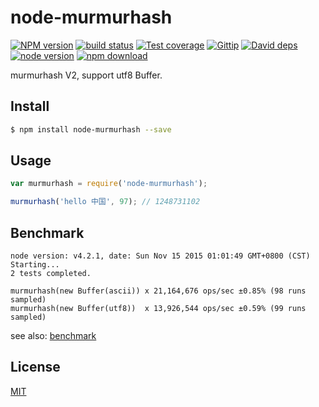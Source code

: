 node-murmurhash
=======

[![NPM version][npm-image]][npm-url]
[![build status][travis-image]][travis-url]
[![Test coverage][coveralls-image]][coveralls-url]
[![Gittip][gittip-image]][gittip-url]
[![David deps][david-image]][david-url]
[![node version][node-image]][node-url]
[![npm download][download-image]][download-url]

[npm-image]: https://img.shields.io/npm/v/node-murmurhash.svg?style=flat-square
[npm-url]: https://npmjs.org/package/node-murmurhash
[travis-image]: https://img.shields.io/travis/node-modules/node-murmurhash.svg?style=flat-square
[travis-url]: https://travis-ci.org/node-modules/node-murmurhash
[coveralls-image]: https://img.shields.io/coveralls/node-modules/node-murmurhash.svg?style=flat-square
[coveralls-url]: https://coveralls.io/r/node-modules/node-murmurhash?branch=master
[gittip-image]: https://img.shields.io/gittip/fengmk2.svg?style=flat-square
[gittip-url]: https://www.gittip.com/fengmk2/
[david-image]: https://img.shields.io/david/node-modules/node-murmurhash.svg?style=flat-square
[david-url]: https://david-dm.org/node-modules/node-murmurhash
[node-image]: https://img.shields.io/badge/node.js-%3E=_0.10-green.svg?style=flat-square
[node-url]: http://nodejs.org/download/
[download-image]: https://img.shields.io/npm/dm/node-murmurhash.svg?style=flat-square
[download-url]: https://npmjs.org/package/node-murmurhash

murmurhash V2, support utf8 Buffer.

## Install

```bash
$ npm install node-murmurhash --save
```

## Usage

```js
var murmurhash = require('node-murmurhash');

murmurhash('hello 中国', 97); // 1248731102
```

## Benchmark

```
node version: v4.2.1, date: Sun Nov 15 2015 01:01:49 GMT+0800 (CST)
Starting...
2 tests completed.

murmurhash(new Buffer(ascii)) x 21,164,676 ops/sec ±0.85% (98 runs sampled)
murmurhash(new Buffer(utf8))  x 13,926,544 ops/sec ±0.59% (99 runs sampled)
```

see also: [benchmark](test/benchmark.js)

## License

[MIT](LICENSE.txt)

